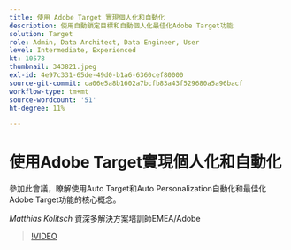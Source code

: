 ```yaml
---
title: 使用 Adobe Target 實現個人化和自動化
description: 使用自動鎖定目標和自動個人化最佳化Adobe Target功能
solution: Target
role: Admin, Data Architect, Data Engineer, User
level: Intermediate, Experienced
kt: 10578
thumbnail: 343821.jpeg
exl-id: 4e97c331-65de-49d0-b1a6-6360cef80000
source-git-commit: ca06e5a8b1602a7bcfb83a43f529680a5a96bacf
workflow-type: tm+mt
source-wordcount: '51'
ht-degree: 11%

---
```


# 使用Adobe Target實現個人化和自動化

參加此會議，瞭解使用Auto Target和Auto Personalization自動化和最佳化Adobe Target功能的核心概念。

*Matthias Kolitsch* 資深多解決方案培訓師EMEA/Adobe

>[!VIDEO](https://video.tv.adobe.com/v/343821/?quality=12&learn=on)
